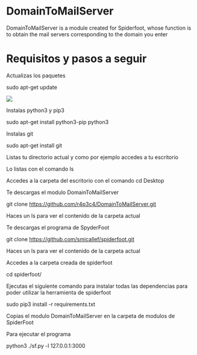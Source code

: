 
# DomainToMailServer
DomainToMailServer is a module created for Spiderfoot, whose function is to obtain the mail servers corresponding to the domain you enter

# Requisitos y pasos a seguir

Actualizas los paquetes

sudo apt-get update

<img src="https://i.postimg.cc/X7ctq845/1.jpg">










Instalas python3 y pip3


sudo apt-get install python3-pip python3



Instalas git 

sudo apt-get install git


Listas tu directorio actual y como por ejemplo accedes a tu escritorio

Lo listas con el comando ls

Accedes a la carpeta del escritorio con el comando cd Desktop


Te descargas el modulo DomainToMailServer

git clone https://github.com/r4p3c4/DomainToMailServer.git

Haces un ls para ver el contenido de la carpeta actual




Te descargas el programa de SpyderFoot

git clone https://github.com/smicallef/spiderfoot.git

Haces un ls para ver el contenido de la carpeta actual


Accedes a la carpeta creada de spiderfoot

cd spiderfoot/

Ejecutas el siguiente comando para instalar todas las dependencias para poder utilizar la herramienta de spiderfoot

sudo pip3 install -r requirements.txt


Copias el modulo DomainToMailServer en la carpeta de modulos de SpiderFoot







Para ejecutar el programa 

python3 ./sf.py -l 127.0.0.1:3000



